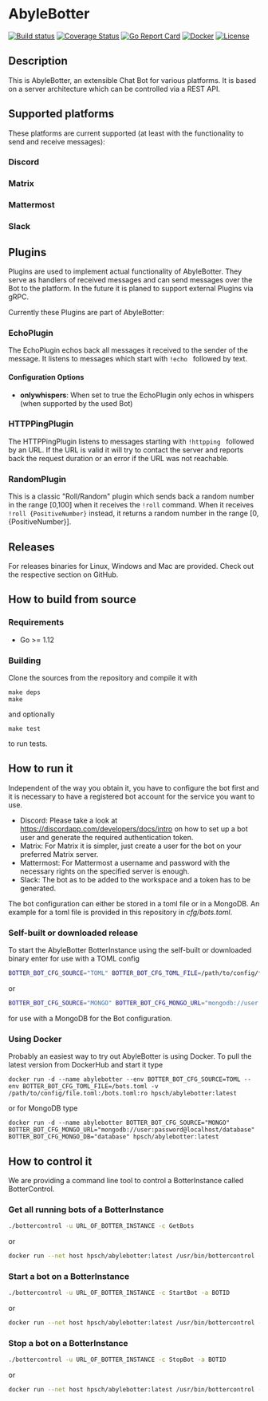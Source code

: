 # AbyleBotter

[![Build status](https://git.abyle.org/hps/abylebotter/badges/master/pipeline.svg)](https://git.abyle.org/hps/abylebotter/commits/master)
[![Coverage Status](https://git.abyle.org/hps/abylebotter/badges/master/coverage.svg)](https://git.abyle.org/hps/abylebotter/commits/master)
[![Go Report Card](https://goreportcard.com/badge/git.abyle.org/hps/abylebotter)](https://goreportcard.com/report/git.abyle.org/hps/abylebotter)
[![Docker](https://img.shields.io/docker/pulls/hpsch/abylebotter.svg)](https://hub.docker.com/r/hpsch/abylebotter/)
[![License](https://img.shields.io/badge/license-MIT-blue.svg)](/LICENSE)


## Description

This is AbyleBotter, an extensible Chat Bot for various platforms. It is based on a server architecture which can be controlled via a REST API.

## Supported platforms

These platforms are current supported (at least with the functionality to send and receive messages):

### Discord

### Matrix

### Mattermost

### Slack

## Plugins

Plugins are used to implement actual functionality of AbyleBotter. They serve as handlers of received messages and can send messages over the Bot to the platform.
In the future it is planed to support external Plugins via gRPC.

Currently these Plugins are part of AbyleBotter:

### EchoPlugin

The EchoPlugin echos back all messages it received to the sender of the message. It listens to messages which start with `!echo ` followed by text.

#### Configuration Options

- **onlywhispers**: When set to true the EchoPlugin only echos in whispers (when supported by the used Bot)

### HTTPPingPlugin

The HTTPPingPlugin listens to messages starting with `!httpping ` followed by an URL. If the URL is valid it will try to contact the server and reports back the request duration or an error if the URL was not reachable.

### RandomPlugin

This is a classic "Roll/Random" plugin which sends back a random number in the range [0,100] when it receives the `!roll` command. When it receives `!roll {PositiveNumber}` instead, it returns a random number in the range [0, {PositiveNumber}].

## Releases

For releases binaries for Linux, Windows and Mac are provided. Check out the respective section on GitHub.

## How to build from source

### Requirements

- Go >= 1.12

### Building

Clone the sources from the repository and compile it with

```
make deps
make
```

and optionally

```
make test
```

to run tests.

## How to run it

Independent of the way you obtain it, you have to configure the bot first and it is necessary to have a registered bot account for the service you want to use. 

- Discord: Please take a look at https://discordapp.com/developers/docs/intro on how to set up a bot user and generate the required authentication token.
- Matrix: For Matrix it is simpler, just create a user for the bot on your preferred Matrix server.
- Mattermost: For Mattermost a username and password with the necessary rights on the specified server is enough.
- Slack: The bot as to be added to the workspace and a token has to be generated.

The bot configuration can either be stored in a toml file or in a MongoDB. An example for a toml file is provided in this repository in *cfg/bots.toml*.

### Self-built or downloaded release

To start the AbyleBotter BotterInstance using the self-built or downloaded binary enter for use with a TOML config

```bash
BOTTER_BOT_CFG_SOURCE="TOML" BOTTER_BOT_CFG_TOML_FILE=/path/to/config/file.toml ./botterinstance
```

or 

```bash
BOTTER_BOT_CFG_SOURCE="MONGO" BOTTER_BOT_CFG_MONGO_URL="mongodb://user:password@localhost/database" BOTTER_BOT_CFG_MONGO_DB="database" ./botterinstance
```

for use with a MongoDB for the Bot configuration.

### Using Docker

Probably an easiest way to try out AbyleBotter is using Docker. To pull the latest version from DockerHub and start it type

```
docker run -d --name abylebotter --env BOTTER_BOT_CFG_SOURCE=TOML --env BOTTER_BOT_CFG_TOML_FILE=/bots.toml -v /path/to/config/file.toml:/bots.toml:ro hpsch/abylebotter:latest
```

or for MongoDB type

```
docker run -d --name abylebotter BOTTER_BOT_CFG_SOURCE="MONGO" BOTTER_BOT_CFG_MONGO_URL="mongodb://user:password@localhost/database" BOTTER_BOT_CFG_MONGO_DB="database" hpsch/abylebotter:latest
```

## How to control it

We are providing a command line tool to control a BotterInstance called BotterControl.

### Get all running bots of a BotterInstance

```bash
./bottercontrol -u URL_OF_BOTTER_INSTANCE -c GetBots
```

or

```bash
docker run --net host hpsch/abylebotter:latest /usr/bin/bottercontrol -u URL_OF_BOTTER_INSTANCE -c GetBots
```

### Start a bot on a BotterInstance

```bash
./bottercontrol -u URL_OF_BOTTER_INSTANCE -c StartBot -a BOTID
```

or

```bash
docker run --net host hpsch/abylebotter:latest /usr/bin/bottercontrol -u URL_OF_BOTTER_INSTANCE -c StartBot -a BOTID
```

### Stop a bot on a BotterInstance

```bash
./bottercontrol -u URL_OF_BOTTER_INSTANCE -c StopBot -a BOTID
```

or

```bash
docker run --net host hpsch/abylebotter:latest /usr/bin/bottercontrol -u URL_OF_BOTTER_INSTANCE -c StopBot -a BOTID
```
